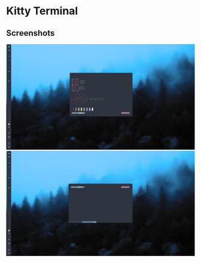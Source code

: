 # Kitty Terminal

## Screenshots

![](screnshots/../screenshots/preview.png)
![](screnshots/../screenshots/tabs_preview.png)